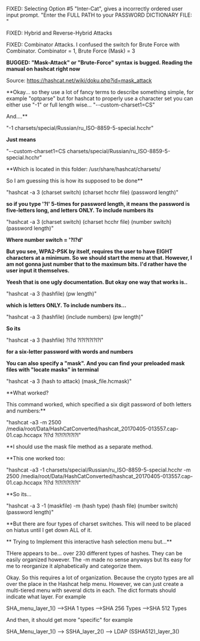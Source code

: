 FIXED: Selecting Option #5 "Inter-Cat", gives a incorrectly ordered user input prompt. "Enter the FULL PATH to your PASSWORD DICTIONARY FILE: "

FIXED: Hybrid and Reverse-Hybrid Attacks

FIXED: Combinator Attacks. I confused the switch for Brute Force with Combinator. Combinator = 1, Brute Force (Mask) = 3

**BUGGED: "Mask-Attack" or "Brute-Force" syntax is bugged. Reading the manual on hashcat right now**

Source: https://hashcat.net/wiki/doku.php?id=mask_attack

**Okay... so they use a lot of fancy terms to describe something simple, for example "optparse" but for hashcat to properly use a character set you can either use "-1" or full length wise... "--custom-charset1=CS"

And....**

"-1 charsets/special/Russian/ru_ISO-8859-5-special.hcchr"

**Just means**

"--custom-charset1=CS charsets/special/Russian/ru_ISO-8859-5-special.hcchr"

**Which is located in this folder: /usr/share/hashcat/charsets/

So I am guessing this is how its supposed to be done**

"hashcat -a 3 (charset switch) (charset hcchr file) (password length)"

**so if you type '?l' 5-times for password length, it means the password is five-letters long, and letters ONLY. To include numbers its**

"hashcat -a 3 (charset switch) (charset hcchr file) (number switch) (password length)"

**Where number switch = '?l?d'**

**But you see, WPA2-PSK by itself, requires the user to have EIGHT characters at a minimum. So we should start the menu at that. However, I am not gonna just number that to the maximum bits. I'd rather have the user input it themselves.**

**Yeesh that is one ugly documentation. But okay one way that works is..**

"hashcat -a 3 (hashfile) (pw length)" 

**which is letters ONLY. To include numbers its...**

"hashcat -a 3 (hashfile) (include numbers) (pw length)"

**So its**

"hashcat -a 3 (hashfile) ?l?d ?l?l?l?l?l?l"

**for a six-letter password with words and numbers**

**You can also specify a "mask". And you can find your preloaded mask files with "locate masks" in terminal**

"hashcat -a 3 (hash to attack) (mask_file.hcmask)"


**What worked?

This command worked, which specified a six digit password of both letters and numbers:**

"hashcat -a3 -m 2500 /media/root/Data/HashCatConverted/hashcat_20170405-013557.cap-01.cap.hccapx ?l?d ?l?l?l?l?l?l"

**I should use the mask file method as a separate method. 

**This one worked too:

"hashcat -a3 -1 charsets/special/Russian/ru_ISO-8859-5-special.hcchr -m 2500 /media/root/Data/HashCatConverted/hashcat_20170405-013557.cap-01.cap.hccapx ?l?d ?l?l?l?l?l?l"

**So its...

"hashcat -a 3 -1 (maskfile) -m (hash type) (hash file) (number switch) (password length)"

**But there are four types of charset switches. This will need to be placed on hiatus until I get down ALL of it.

** Trying to Implement this interactive hash selection menu but...** 

THere appears to be... over 230 different types of hashes. They can be easily organized however. The -m made no sense anyways but Its easy for me to reorganize it alphabetically and categorize them.

Okay. So this requires a lot of organization. Because the crypto types are all over the place in the Hashcat help menu. However, we can just create a multi-tiered menu with several dicts in each. The dict formats should indicate what layer. For example

SHA_menu_layer_1()
-->SHA 1 types
-->SHA 256 Types
-->SHA 512 Types

And then, it should get more "specific"
 for example
 
 SHA_Menu_layer_1() --> SSHA_layer_2() --> LDAP (SSHA512)_layer_3()

